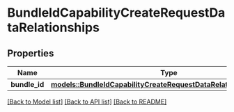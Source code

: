 # BundleIdCapabilityCreateRequestDataRelationships

## Properties

Name | Type | Description | Notes
------------ | ------------- | ------------- | -------------
**bundle_id** | [**models::BundleIdCapabilityCreateRequestDataRelationshipsBundleId**](BundleIdCapabilityCreateRequest_data_relationships_bundleId.md) |  | 

[[Back to Model list]](../README.md#documentation-for-models) [[Back to API list]](../README.md#documentation-for-api-endpoints) [[Back to README]](../README.md)


